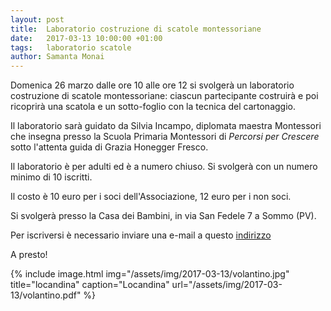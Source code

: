```yaml
---
layout: post
title:  Laboratorio costruzione di scatole montessoriane
date:   2017-03-13 10:00:00 +01:00
tags:   laboratorio scatole
author: Samanta Monai
---
```


Domenica 26 marzo dalle ore 10 alle ore 12 si svolgerà un laboratorio costruzione di scatole montessoriane: ciascun partecipante costruirà e poi ricoprirà una scatola e un sotto-foglio con la tecnica del cartonaggio. 

Il laboratorio sarà guidato da Silvia Incampo, diplomata maestra Montessori che insegna presso la Scuola Primaria Montessori di *Percorsi per Crescere* sotto l'attenta guida di Grazia Honegger Fresco.  

Il laboratorio è per adulti ed è a numero chiuso. Si svolgerà con un numero minimo di 10 iscritti.

Il costo è 10 euro per i soci dell'Associazione, 12 euro per i non soci.

Si svolgerà presso la Casa dei Bambini, in via San Fedele 7 a Sommo (PV).

Per iscriversi è necessario inviare una e-mail a questo [indirizzo](mailto:info@montessoriattiva-pavia.it) 

A presto!

{% include image.html img="/assets/img/2017-03-13/volantino.jpg" title="locandina" caption="Locandina" url="/assets/img/2017-03-13/volantino.pdf" %}


